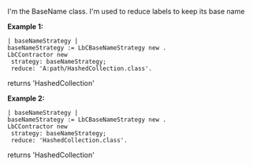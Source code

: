 I'm the BaseName class. I'm used to reduce labels to keep its base name

**Example 1:**
```Smalltalk
| baseNameStrategy |
baseNameStrategy := LbCBaseNameStrategy new .
LbCContractor new
 strategy: baseNameStrategy;
 reduce: 'A:path/HashedCollection.class'.  
```
returns 'HashedCollection'

**Example 2:**
```Smalltalk
| baseNameStrategy |
baseNameStrategy := LbCBaseNameStrategy new .
LbCContractor new
 strategy: baseNameStrategy;
 reduce: 'HashedCollection.class'.  
```
returns 'HashedCollection'